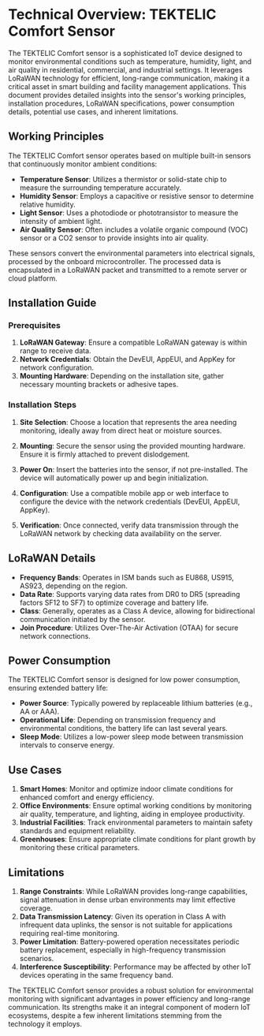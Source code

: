 # Technical Overview: TEKTELIC Comfort Sensor

The TEKTELIC Comfort sensor is a sophisticated IoT device designed to monitor environmental conditions such as temperature, humidity, light, and air quality in residential, commercial, and industrial settings. It leverages LoRaWAN technology for efficient, long-range communication, making it a critical asset in smart building and facility management applications. This document provides detailed insights into the sensor's working principles, installation procedures, LoRaWAN specifications, power consumption details, potential use cases, and inherent limitations.

## Working Principles

The TEKTELIC Comfort sensor operates based on multiple built-in sensors that continuously monitor ambient conditions:

- **Temperature Sensor**: Utilizes a thermistor or solid-state chip to measure the surrounding temperature accurately.
- **Humidity Sensor**: Employs a capacitive or resistive sensor to determine relative humidity.
- **Light Sensor**: Uses a photodiode or phototransistor to measure the intensity of ambient light.
- **Air Quality Sensor**: Often includes a volatile organic compound (VOC) sensor or a CO2 sensor to provide insights into air quality.

These sensors convert the environmental parameters into electrical signals, processed by the onboard microcontroller. The processed data is encapsulated in a LoRaWAN packet and transmitted to a remote server or cloud platform.

## Installation Guide

### Prerequisites

1. **LoRaWAN Gateway**: Ensure a compatible LoRaWAN gateway is within range to receive data.
2. **Network Credentials**: Obtain the DevEUI, AppEUI, and AppKey for network configuration.
3. **Mounting Hardware**: Depending on the installation site, gather necessary mounting brackets or adhesive tapes.

### Installation Steps

1. **Site Selection**: Choose a location that represents the area needing monitoring, ideally away from direct heat or moisture sources.
   
2. **Mounting**: Secure the sensor using the provided mounting hardware. Ensure it is firmly attached to prevent dislodgement.

3. **Power On**: Insert the batteries into the sensor, if not pre-installed. The device will automatically power up and begin initialization.

4. **Configuration**: Use a compatible mobile app or web interface to configure the device with the network credentials (DevEUI, AppEUI, AppKey).

5. **Verification**: Once connected, verify data transmission through the LoRaWAN network by checking data availability on the server.

## LoRaWAN Details

- **Frequency Bands**: Operates in ISM bands such as EU868, US915, AS923, depending on the region.
- **Data Rate**: Supports varying data rates from DR0 to DR5 (spreading factors SF12 to SF7) to optimize coverage and battery life.
- **Class**: Generally, operates as a Class A device, allowing for bidirectional communication initiated by the sensor.
- **Join Procedure**: Utilizes Over-The-Air Activation (OTAA) for secure network connections.

## Power Consumption

The TEKTELIC Comfort sensor is designed for low power consumption, ensuring extended battery life:

- **Power Source**: Typically powered by replaceable lithium batteries (e.g., AA or AAA).
- **Operational Life**: Depending on transmission frequency and environmental conditions, the battery life can last several years.
- **Sleep Mode**: Utilizes a low-power sleep mode between transmission intervals to conserve energy.

## Use Cases

1. **Smart Homes**: Monitor and optimize indoor climate conditions for enhanced comfort and energy efficiency.
2. **Office Environments**: Ensure optimal working conditions by monitoring air quality, temperature, and lighting, aiding in employee productivity.
3. **Industrial Facilities**: Track environmental parameters to maintain safety standards and equipment reliability.
4. **Greenhouses**: Ensure appropriate climate conditions for plant growth by monitoring these critical parameters.

## Limitations

1. **Range Constraints**: While LoRaWAN provides long-range capabilities, signal attenuation in dense urban environments may limit effective coverage.
2. **Data Transmission Latency**: Given its operation in Class A with infrequent data uplinks, the sensor is not suitable for applications requiring real-time monitoring.
3. **Power Limitation**: Battery-powered operation necessitates periodic battery replacement, especially in high-frequency transmission scenarios.
4. **Interference Susceptibility**: Performance may be affected by other IoT devices operating in the same frequency band.

The TEKTELIC Comfort sensor provides a robust solution for environmental monitoring with significant advantages in power efficiency and long-range communication. Its strengths make it an integral component of modern IoT ecosystems, despite a few inherent limitations stemming from the technology it employs.